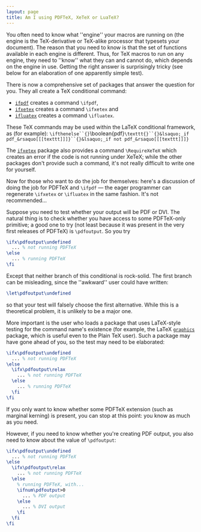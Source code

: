```yaml
---
layout: page
title: Am I using PDFTeX, XeTeX or LuaTeX?
---
```


You often need to know what ''engine'' your macros are running on (the
engine is the TeX-derivative or TeX-alike processor that
typesets your document).  The reason that you need to know is that the
set of functions available in each engine is different.  Thus, for
TeX macros to run on any engine, they need to ''know'' what they
can and cannot do, which depends on the engine in use.  Getting the
right answer is surprisingly tricky (see below for an elaboration of
one apparently simple test).

There is now a comprehensive set of packages that answer the question
for you.  They all create a TeX conditional command:
  

-  [`ifpdf`](http://ctan.org/pkg/ifpdf) creates a command `\ifpdf`,
-  [`ifxetex`](http://ctan.org/pkg/ifxetex) creates a command `\ifxetex` and
-  [`ifluatex`](http://ctan.org/pkg/ifluatex) creates a command `\ifluatex`.

These TeX commands may be used within the LaTeX conditional
framework, as (for example):
  `\ifthenelse``{}`\boolean{pdf}`\texttt{}``{}&lsaquo;_if pdf_&rsaquo[[[texttt]]]}``{}&lsaquo;_if not pdf_&rsaquo[[[texttt]]]}`

The [`ifxetex`](http://ctan.org/pkg/ifxetex) package also provides a command
`\RequireXeTeX` which creates an error if the code is not running
under XeTeX; while the other packages don't provide such a command,
it's not really difficult to write one for yourself.

Now for those who want to do the job for themselves: here's a
discussion of doing the job for PDFTeX and `\ifpdf`&nbsp;&mdash; the
eager programmer can regenerate `\ifxetex` or `\ifluatex` in the
same fashion.  It's not recommended&hellip;

Suppose you need to test whether your output will be PDF or
DVI.  The natural thing is to check whether you have access to
some PDFTeX-only primitive; a good one to try (not least because it
was present in the very first releases of PDFTeX) is
`\pdfoutput`.  So you try
```latex
\ifx\pdfoutput\undefined
  ... % not running PDFTeX
\else
  ... % running PDFTeX
\fi
```
Except that neither branch of this conditional is rock-solid.  The
first branch can be misleading, since the ''awkward'' user could have
written:
```latex
\let\pdfoutput\undefined
```
so that your test will falsely choose the first alternative.  While
this is a theoretical problem, it is unlikely to be a major one.

More important is the user who loads a package that uses
LaTeX-style testing for the command name's existence (for example,
the LaTeX [`graphics`](http://ctan.org/pkg/graphics) package, which is useful even to the
Plain TeX user).  Such a package may have gone ahead of you, so the
test may need to be elaborated:
```latex
\ifx\pdfoutput\undefined
  ... % not running PDFTeX
\else
  \ifx\pdfoutput\relax
    ... % not running PDFTeX
  \else
    ... % running PDFTeX
  \fi
\fi
```
If you only want to know whether some PDFTeX extension (such as
marginal kerning) is present, you can stop at this point: you know as
much as you need.

However, if you need to know whether you're creating PDF
output, you also need to know about the value of `\pdfoutput`:
```latex
\ifx\pdfoutput\undefined
  ... % not running PDFTeX
\else
  \ifx\pdfoutput\relax
    ... % not running PDFTeX
  \else
    % running PDFTeX, with...
    \ifnum\pdfoutput>0
      ... % PDF output
    \else
      ... % DVI output
    \fi
  \fi
\fi
```

